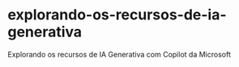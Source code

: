 # explorando-os-recursos-de-ia-generativa
Explorando os recursos de IA Generativa com Copilot da Microsoft
